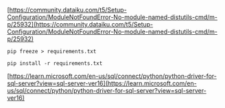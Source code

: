 [https://community.dataiku.com/t5/Setup-Configuration/ModuleNotFoundError-No-module-named-distutils-cmd/m-p/25932](https://community.dataiku.com/t5/Setup-Configuration/ModuleNotFoundError-No-module-named-distutils-cmd/m-p/25932)

```
pip freeze > requirements.txt
```

```
pip install -r requirements.txt
```

[https://learn.microsoft.com/en-us/sql/connect/python/python-driver-for-sql-server?view=sql-server-ver16](https://learn.microsoft.com/en-us/sql/connect/python/python-driver-for-sql-server?view=sql-server-ver16)